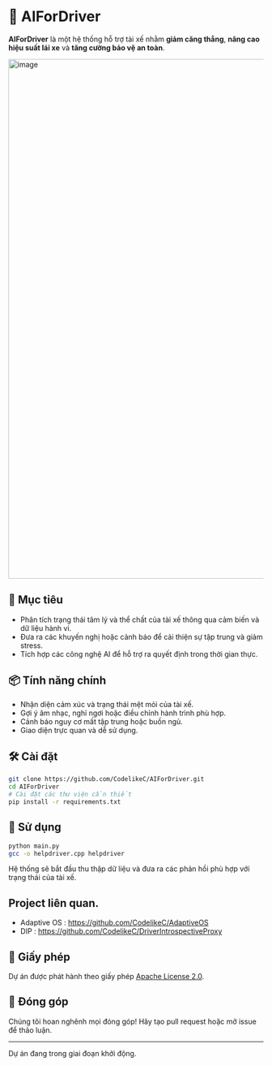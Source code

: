 # 🚗 AIForDriver

**AIForDriver** là một hệ thống hỗ trợ tài xế nhằm **giảm căng thẳng**, **nâng cao hiệu suất lái xe** và **tăng cường bảo vệ an toàn**.

<img width="1024" height="1024" alt="image" src="https://github.com/user-attachments/assets/86c973ce-84a9-4e3a-b474-91bd666e8c4d" />


## 🧠 Mục tiêu

- Phân tích trạng thái tâm lý và thể chất của tài xế thông qua cảm biến và dữ liệu hành vi.
- Đưa ra các khuyến nghị hoặc cảnh báo để cải thiện sự tập trung và giảm stress.
- Tích hợp các công nghệ AI để hỗ trợ ra quyết định trong thời gian thực.

## 📦 Tính năng chính

- Nhận diện cảm xúc và trạng thái mệt mỏi của tài xế.
- Gợi ý âm nhạc, nghỉ ngơi hoặc điều chỉnh hành trình phù hợp.
- Cảnh báo nguy cơ mất tập trung hoặc buồn ngủ.
- Giao diện trực quan và dễ sử dụng.

## 🛠️ Cài đặt

```bash
git clone https://github.com/CodelikeC/AIForDriver.git
cd AIForDriver
# Cài đặt các thư viện cần thiết
pip install -r requirements.txt
```

## 🚀 Sử dụng

```bash
python main.py
gcc -o helpdriver.cpp helpdriver
```

Hệ thống sẽ bắt đầu thu thập dữ liệu và đưa ra các phản hồi phù hợp với trạng thái của tài xế.

## Project liên quan. 
+ Adaptive OS : https://github.com/CodelikeC/AdaptiveOS
+ DIP : https://github.com/CodelikeC/DriverIntrospectiveProxy

## 📄 Giấy phép

Dự án được phát hành theo giấy phép [Apache License 2.0](https://github.com/CodelikeC/AIForDriver/blob/main/LICENSE).

## 🤝 Đóng góp

Chúng tôi hoan nghênh mọi đóng góp! Hãy tạo pull request hoặc mở issue để thảo luận.

---

Dự án đang trong giai đoạn khởi động. 
